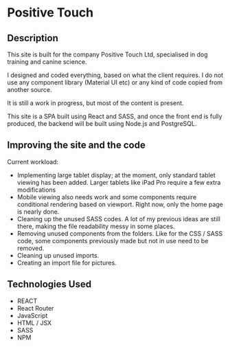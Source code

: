# Positive Touch
 

## Description
This site is built for the company Positive Touch Ltd, specialised in dog training and canine science.<br />

I designed and coded everything, based on what the client requires. I do not use any component library (Material UI etc) or any kind of code copied from another source.<br />

It is still a work in progress, but most of the content is present.<br />

This site is a SPA built using React and SASS, and once the front end is fully produced, the backend will be built using Node.js and PostgreSQL.<br />


 
## Improving the site and the code
Current workload:<br />
- Implementing large tablet display; at the moment, only standard tablet viewing has been added.  Larger tablets like iPad Pro require a few extra modifications<br />
- Mobile viewing also needs work and some components require conditional rendering based on viewport. Right now, only the home page is nearly done. <br />
- Cleaning up the unused SASS codes. A lot of my previous ideas are still there, making the file readability messy in some places. <br />
- Removing unused components from the folders. Like for the CSS / SASS code, some components previously made but not in use need to be removed. 
- Cleaning up unused imports. <br />
- Creating an import file for pictures. <br />    



## Technologies Used
* REACT
* React Router
* JavaScript
* HTML / JSX
* SASS
* NPM